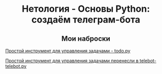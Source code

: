<h1 align="center">Нетология - Основы Python: <br>создаём телеграм-бота</br></h1>
<h2 align="center">Мои наброски</h2>

[Простой инструмент для управления задачами - todo.py](https://github.com/alekseypopkov/py-telegram/blob/main/todo.py)

[Простой инструмент для управления задачами перенесли в telebot- telebot.py](https://github.com/alekseypopkov/py-telegram/blob/main/telebot.py)


